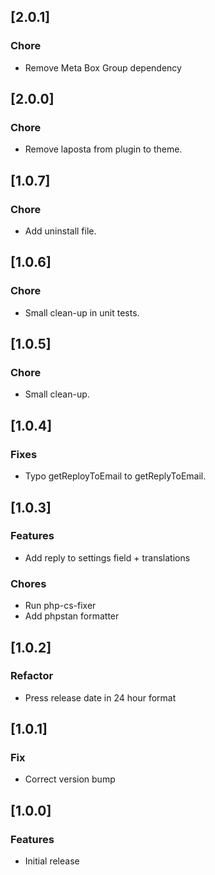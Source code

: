 
## [2.0.1]

### Chore

-   Remove Meta Box Group dependency

## [2.0.0]

### Chore

-   Remove laposta from plugin to theme.

## [1.0.7]

### Chore

-   Add uninstall file.

## [1.0.6]

### Chore

-   Small clean-up in unit tests.

## [1.0.5]

### Chore

-   Small clean-up.

## [1.0.4]

### Fixes

-   Typo getReployToEmail to getReplyToEmail.

## [1.0.3]

### Features

-   Add reply to settings field + translations

### Chores

-   Run php-cs-fixer
-   Add phpstan formatter

## [1.0.2]

### Refactor

-   Press release date in 24 hour format

## [1.0.1]

### Fix

-   Correct version bump

## [1.0.0]

### Features

-   Initial release
